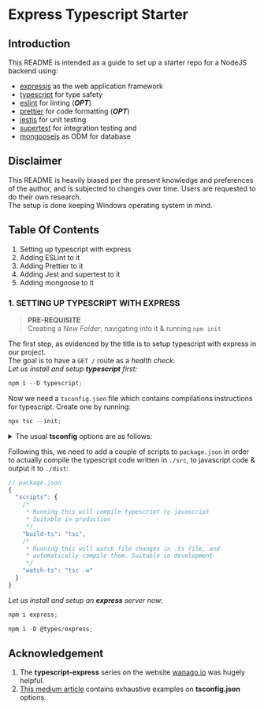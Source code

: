 # Express Typescript Starter

## Introduction

This README is intended as a guide to set up a starter repo for a NodeJS backend using:

* [expressjs](https://expressjs.com/) as the web application framework
* [typescript](https://www.typescriptlang.org/) for type safety
* [eslint](https://eslint.org/) for linting (***OPT***)
* [prettier](https://prettier.io/) for code formatting (***OPT***)
* [jestjs](https://jestjs.io/) for unit testing
* [supertest](https://www.npmjs.com/package/supertest) for integration testing and
* [mongoosejs](https://mongoosejs.com/) as ODM for database

## Disclaimer

This README is heavily biased per the present knowledge and preferences of the author, and is subjected to changes over time. Users are requested to do their own research.  
The setup is done keeping Windows operating system in mind.

## Table Of Contents

1. Setting up typescript with express
2. Adding ESLint to it
3. Adding Prettier to it
4. Adding Jest and supertest to it
5. Adding mongoose to it

### 1. SETTING UP TYPESCRIPT WITH EXPRESS

> **PRE-REQUISITE**  
> Creating a *New Folder*, navigating into it & running ``npm init``

The first step, as evidenced by the title is to setup typescript with express in our project.  
The goal is to have a ``GET /`` route as a *health check*.  
*Let us install and setup **typescript** first:*

```javascript
npm i --D typescript;
```

Now we need a ``tsconfig.json`` file which contains compilations instructions for typescript. Create one by running:

```javascript
npx tsc --init;
```

<details>
<summary>The usual <b>tsconfig</b> options are as follows:</summary>
<p>

```javascript
// tsconfig.json
{
  "compilerOptions": {
    /* Basic Options */
    "target": "ES2017",
    "module": "commonjs",
    "sourceMap": true,
    "outDir": "./dist",
    "rootDir": "./src", /* Create a src folder */

    /* Strict Type-Checking Options */
    "strict": true,
    "noImplicitAny": true,
    "strictNullChecks": true,
    "strictFunctionTypes": true,
    "strictBindCallApply": true,
    "strictPropertyInitialization": true,
    "noImplicitThis": true,
    "alwaysStrict": true

    /* Additional Checks */
    "noUnusedLocals": true,
    "noUnusedParameters": true,
    "noImplicitReturns": true,
    "noFallthroughCasesInSwitch": true,

    /* Module Resolution Options */
    "moduleResolution": "node",
    "allowSyntheticDefaultImports": true,
    "esModuleInterop": true,

    /* Advanced Options */
    "skipLibCheck": true,
    "forceConsistentCasingInFileNames": true
  }
}
```

</p>
</details>

Following this, we need to add a couple of scripts to ``package.json`` in order to actually compile the typescript code written in ``./src``, to javascript code & output it to ``./dist``:

```javascript
// package.json
{
  "scripts": {
    /*
     * Running this will compile typescript to javascript
     * Suitable in production
     */
    "build-ts": "tsc",
    /*
     * Running this will watch file changes in .ts file, and
     * automatically compile them. Suitable in development
     */
    "watch-ts": "tsc -w"
  }
}
```

*Let us install and setup an **express** server now:*

```javascript
npm i express;
```

```javascript
npm i -D @types/express;
```

## Acknowledgement

1. The **typescript-express** series on the website [wanago.io](https://wanago.io/) was hugely helpful.
2. [This medium article](https://medium.com/javascript-in-plain-english/typescript-configuration-options-tsconfig-json-561d4a2ad4b) contains exhaustive examples on **tsconfig.json** options.
